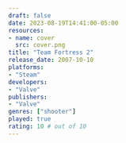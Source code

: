```yaml
---
draft: false
date: 2023-08-19T14:41:00-05:00
resources:
- name: cover
  src: cover.png
title: "Team Fortress 2"
release_date: 2007-10-10
platforms:
- "Steam"
developers: 
- "Valve"
publishers:
- "Valve"
genres: ["shooter"]
played: true
rating: 10 # out of 10
---
```


